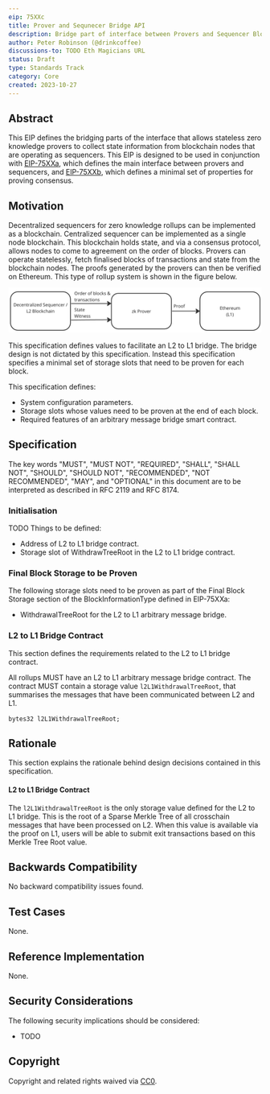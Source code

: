 ```yaml
---
eip: 75XXc
title: Prover and Sequnecer Bridge API
description: Bridge part of interface between Provers and Sequencer Blockchain Clients
author: Peter Robinson (@drinkcoffee)
discussions-to: TODO Eth Magicians URL
status: Draft
type: Standards Track
category: Core
created: 2023-10-27
---
```



## Abstract

This EIP defines the bridging parts of the interface that allows stateless zero knowledge provers to collect state information from blockchain nodes that are operating as sequencers. This EIP is designed to be used in conjunction with [EIP-75XXa](./eip-75XXa.md), which defines the main interface between provers and sequencers, and [EIP-75XXb](./eip-75XXb.md), which defines a minimal set of properties for proving consensus.


## Motivation

Decentralized sequencers for zero knowledge rollups can be implemented as a blockchain. Centralized sequencer can be implemented as a single node blockchain. This blockchain holds state, and via a consensus protocol, allows nodes to come to agreement on the order of blocks. Provers can operate statelessly, fetch finalised blocks of transactions and state from the blockchain nodes. The proofs generated by the provers can then be verified on Ethereum. This type of rollup system is shown in the figure below.

![Decentralized Sequencer Architecture](../assets/eip-75XX/architecture.png)

This specification defines values to facilitate an L2 to L1 bridge. The bridge design is not dictated by this specification. Instead this specification specifies a minimal set of storage slots that need to be proven for each block. 

This specification defines:

* System configuration parameters.
* Storage slots whose values need to be proven at the end of each block.
* Required features of an arbitrary message bridge smart contract.




## Specification

The key words "MUST", "MUST NOT", "REQUIRED", "SHALL", "SHALL NOT", "SHOULD", "SHOULD NOT", "RECOMMENDED", "NOT RECOMMENDED", "MAY", and "OPTIONAL" in this document are to be interpreted as described in RFC 2119 and RFC 8174.

### Initialisation

TODO Things to be defined:

* Address of L2 to L1 bridge contract.
* Storage slot of WithdrawTreeRoot in the L2 to L1 bridge contract.


### Final Block Storage to be Proven

The following storage slots need to be proven as part of the Final Block Storage section of the BlockInformationType defined in EIP-75XXa:

* WithdrawalTreeRoot for the L2 to L1 arbitrary message bridge.


### L2 to L1 Bridge Contract

This section defines the requirements related to the L2 to L1 bridge contract.

All rollups MUST have an L2 to L1 arbitrary message bridge contract. The contract MUST contain a storage value ```l2L1WithdrawalTreeRoot```, that summarises the messages that have been communicated between L2 and L1.

```solidity
bytes32 l2L1WithdrawalTreeRoot;
```

## Rationale

This section explains the rationale behind design decisions contained in this specification.

#### L2 to L1 Bridge Contract

The ```l2L1WithdrawalTreeRoot``` is the only storage value defined for the L2 to L1 bridge. This is the root of a Sparse Merkle Tree of all crosschain messages that have been processed on L2. When this value is available via the proof on L1, users will be able to submit exit transactions based on this Merkle Tree Root value. 


## Backwards Compatibility

No backward compatibility issues found.

## Test Cases

None.

## Reference Implementation

None.


## Security Considerations

The following security implications should be considered:

* TODO

## Copyright

Copyright and related rights waived via [CC0](../LICENSE.md).
